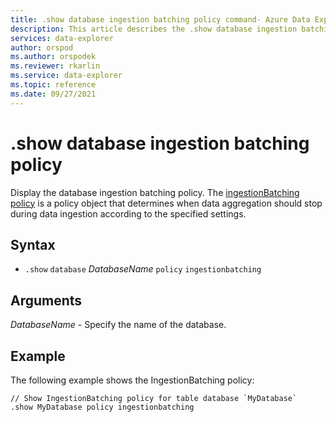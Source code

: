 ```yaml
---
title: .show database ingestion batching policy command- Azure Data Explorer
description: This article describes the .show database ingestion batching policy command in Azure Data Explorer.
services: data-explorer
author: orspod
ms.author: orspodek
ms.reviewer: rkarlin
ms.service: data-explorer
ms.topic: reference
ms.date: 09/27/2021
---
```

# .show database ingestion batching policy

Display the database ingestion batching policy. The [ingestionBatching policy](batchingpolicy.md) is a policy object that determines when data aggregation should stop during data ingestion according to the specified settings.

## Syntax

* `.show` `database` *DatabaseName* `policy` `ingestionbatching`

## Arguments

*DatabaseName* - Specify the name of the database.

## Example

The following example shows the IngestionBatching policy:

```kusto
// Show IngestionBatching policy for table database `MyDatabase`
.show MyDatabase policy ingestionbatching 
```
